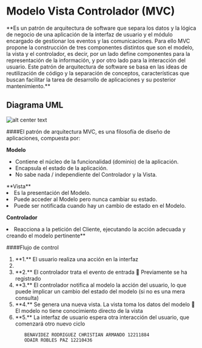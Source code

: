 <h1>Modelo Vista Controlador (MVC)</h1> 
**Es un patrón de arquitectura de software que separa los datos y la lógica de negocio de una aplicación de la interfaz de usuario y el módulo encargado de gestionar los eventos y las comunicaciones. Para   ello   MVC propone la construcción de tres componentes distintos que son el modelo, la vista y el controlador, es decir, por un lado define componentes para la representación de la información, y por otro lado para la interacción del usuario. Este patrón de arquitectura de software se basa en las ideas de reutilización de código y la separación de conceptos, características que buscan facilitar la tarea de desarrollo de aplicaciones y su posterior mantenimiento.**


<h2>Diagrama UML</h2>

![alt center text](http://www.juanminaya.com/blog/wp-content/uploads/2010/03/mvc.jpg "Logo Title Text 1")





####El patrón de arquitectura MVC, es una filosofía de diseño de aplicaciones, compuesta por:

**Modelo**
<ul>
<li>Contiene el núcleo de la funcionalidad (dominio) de la aplicación.</li>
<li>Encapsula el estado de la aplicación.</li>
<li>No sabe nada / independiente del Controlador y la Vista.</li>
</ul>
**Vista** 
<li>Es la presentación del Modelo.</li>
<li>Puede acceder al Modelo pero nunca cambiar su estado.</li>
<li>Puede ser notificada cuando hay un cambio de estado en el Modelo.</li>

**Controlador**
<li>Reacciona a la petición del Cliente, ejecutando la acción adecuada y creando el modelo pertinente**</li>


####Flujo de control
<ol>
<li>**1.** El usuario realiza una acción en la interfaz<li>
<li>**2.** El controlador trata el evento de entrada
                  Previamente se ha registrado
<li>**3.** El controlador notifica al modelo la acción del usuario, lo que
puede implicar un cambio del estado del modelo (si no es
una mera consulta)
<li>**4.** Se genera una nueva vista. La vista toma los datos del
modelo
                 El modelo no tiene conocimiento directo de la vista
<li>**5.** La interfaz de usuario espera otra interacción del usuario,
que comenzará otro nuevo ciclo
<ol>


    BENAVIDEZ RODRIGUEZ CHRISTIAN ARMANDO 12211884
    ODAIR ROBLES PAZ 12210436
